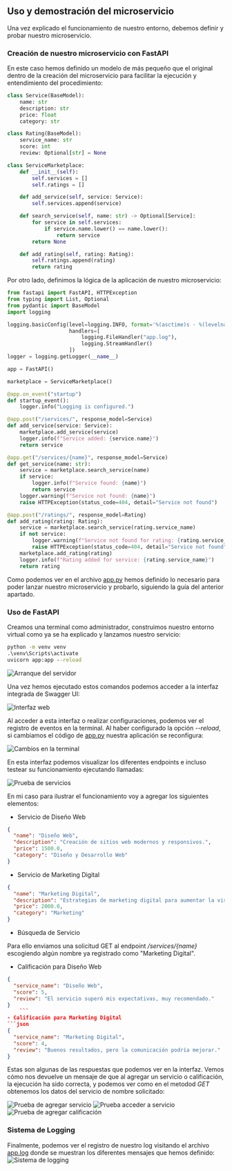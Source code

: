 ## Uso y demostración del microservicio

Una vez explicado el funcionamiento de nuestro entorno, debemos definir y probar nuestro microservicio.

### Creación de nuestro microservicio con FastAPI
En este caso hemos definido un modelo de más pequeño que el original dentro de la creación del microservicio para facilitar la ejecución y entendimiento del procedimiento:
```python
class Service(BaseModel):
    name: str
    description: str
    price: float
    category: str

class Rating(BaseModel):
    service_name: str
    score: int
    review: Optional[str] = None

class ServiceMarketplace:
    def __init__(self):
        self.services = []
        self.ratings = []

    def add_service(self, service: Service):
        self.services.append(service)

    def search_service(self, name: str) -> Optional[Service]:
        for service in self.services:
            if service.name.lower() == name.lower():
                return service
        return None

    def add_rating(self, rating: Rating):
        self.ratings.append(rating)
        return rating
```
Por otro lado, definimos la lógica de la aplicación de nuestro microservicio:
```python
from fastapi import FastAPI, HTTPException
from typing import List, Optional
from pydantic import BaseModel
import logging

logging.basicConfig(level=logging.INFO, format='%(asctime)s - %(levelname)s - %(message)s',
                    handlers=[
                        logging.FileHandler("app.log"),
                        logging.StreamHandler()
                    ])
logger = logging.getLogger(__name__)

app = FastAPI()

marketplace = ServiceMarketplace()

@app.on_event("startup")
def startup_event():
    logger.info("Logging is configured.")

@app.post("/services/", response_model=Service)
def add_service(service: Service):
    marketplace.add_service(service)
    logger.info(f"Service added: {service.name}")
    return service

@app.get("/services/{name}", response_model=Service)
def get_service(name: str):
    service = marketplace.search_service(name)
    if service:
        logger.info(f"Service found: {name}")
        return service
    logger.warning(f"Service not found: {name}")
    raise HTTPException(status_code=404, detail="Service not found")

@app.post("/ratings/", response_model=Rating)
def add_rating(rating: Rating):
    service = marketplace.search_service(rating.service_name)
    if not service:
        logger.warning(f"Service not found for rating: {rating.service_name}")
        raise HTTPException(status_code=404, detail="Service not found")
    marketplace.add_rating(rating)
    logger.info(f"Rating added for service: {rating.service_name}")
    return rating
```

Como podemos ver en el archivo [app.py](/./app.py) hemos definido lo necesario para poder lanzar nuestro microservicio y probarlo, siguiendo la guía del anterior apartado.

### Uso de FastAPI

Creamos una terminal como administrador, construimos nuestro entorno virtual como ya se ha explicado y lanzamos nuestro servicio:

```cmd
python -m venv venv
.\venv\Scripts\activate
uvicorn app:app --reload
```
![Arranque del servidor](/./img/5_1.png)

Una vez hemos ejecutado estos comandos podemos acceder a la interfaz integrada de Swagger UI:

![Interfaz web](/./img/5_2.png)

Al acceder a esta interfaz o realizar configuraciones, podemos ver el registro de eventos en la terminal. Al haber configurado la opción *--reload*, si cambiamos el código de [app.py](/./app.py) nuestra aplicación se reconfigura:

![Cambios en la terminal](/./img/5_3.png)

En esta interfaz podemos visualizar los diferentes endpoints e incluso testear su funcionamiento ejecutando llamadas:

![Prueba de servicios](/./img/5_4.png)

En mi caso para ilustrar el funcionamiento voy a agregar los siguientes elementos:
- Servicio de Diseño Web
```json
{
  "name": "Diseño Web",
  "description": "Creación de sitios web modernos y responsivos.",
  "price": 1500.0,
  "category": "Diseño y Desarrollo Web"
}
```
- Servicio de Marketing Digital
```json
{
  "name": "Marketing Digital",
  "description": "Estrategias de marketing digital para aumentar la visibilidad de tu marca.",
  "price": 2000.0,
  "category": "Marketing"
}
```
- Búsqueda de Servicio


Para ello enviamos una solicitud GET al endpoint */services/{name}* escogiendo algún nombre ya registrado como "Marketing Digital".
- Calificación para Diseño Web
```json
{
  "service_name": "Diseño Web",
  "score": 5,
  "review": "El servicio superó mis expectativas, muy recomendado."
}
    ```
- Calificación para Marketing Digital
```json
{
  "service_name": "Marketing Digital",
  "score": 4,
  "review": "Buenos resultados, pero la comunicación podría mejorar."
}
```

Estas son algunas de las respuestas que podemos ver en la interfaz. Vemos cómo nos devuelve un mensaje de que al agregar un servicio o calificación, la ejecución ha sido correcta, y podemos ver como en el metodod *GET* obtenemos los datos del servicio de nombre solicitado:

![Prueba de agregar servicio](/./img/5_5.png)
![Prueba acceder a servicio](/./img/5_6.png)
![Prueba de agregar calificación](/./img/5_7.png)

### Sistema de Logging 

Finalmente, podemos ver el registro de nuestro log visitando el archivo [app.log](/./app.log) donde se muestran los diferentes mensajes que hemos definido:
![Sistema de logging](/./img/5_8.png)